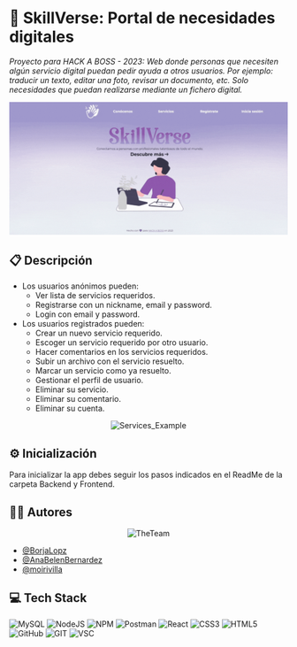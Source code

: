 # 🧩 SkillVerse: Portal de necesidades digitales

_Proyecto para HACK A BOSS - 2023: Web donde personas que necesiten algún servicio digital puedan pedir ayuda a otros usuarios. Por ejemplo: traducir un texto, editar una foto, revisar un documento, etc. Solo necesidades que puedan realizarse mediante un fichero digital._

<div align="center">
  <img src="https://github.com/AnaBelenBernardez/SkillVerse/raw/main/Frontend/public/images/HomeSkillverse.gif" alt="SkillVerse"></div>

## 📋 Descripción

- Los usuarios anónimos pueden:
  - Ver lista de servicios requeridos.
  - Registrarse con un nickname, email y password.
  - Login con email y password.
- Los usuarios registrados pueden:
  - Crear un nuevo servicio requerido.
  - Escoger un servicio requerido por otro usuario.
  - Hacer comentarios en los servicios requeridos.
  - Subir un archivo con el servicio resuelto.
  - Marcar un servicio como ya resuelto.
  - Gestionar el perfil de usuario.
  - Eliminar su servicio.
  - Eliminar su comentario.
  - Eliminar su cuenta.

<div align="center">
  <img src="https://github.com/AnaBelenBernardez/SkillVerse/raw/main/Frontend/public/images/services.gif" alt="Services_Example"></div>

## ⚙ Inicialización

Para inicializar la app debes seguir los pasos indicados en el ReadMe de la carpeta Backend y Frontend.

## 👩‍💻 Autores

<div align="center">
  <img src="https://github.com/AnaBelenBernardez/SkillVerse/raw/main/Frontend/public/images/theTeam.gif" alt="TheTeam"></div>

- [@BorjaLopz](https://github.com/BorjaLopz)
- [@AnaBelenBernardez](https://github.com/AnaBelenBernardez)
- [@moirivilla](https://github.com/moirivilla)

## 💻 Tech Stack

![MySQL](https://img.shields.io/badge/MySQL-005C84?style=for-the-badge&logo=mysql&logoColor=white)
![NodeJS](https://img.shields.io/badge/Node.js-43853D?style=for-the-badge&logo=node.js&logoColor=white)
![NPM](https://img.shields.io/badge/NPM-%23CB3837.svg?style=for-the-badge&logo=npm&logoColor=white)
![Postman](https://img.shields.io/badge/Postman-FF6C37?style=for-the-badge&logo=postman&logoColor=white)
![React](https://img.shields.io/badge/react-%2320232a.svg?style=for-the-badge&logo=react&logoColor=%2361DAFB)
![CSS3](https://img.shields.io/badge/css3-%231572B6.svg?style=for-the-badge&logo=css3&logoColor=white)
![HTML5](https://img.shields.io/badge/html5-%23E34F26.svg?style=for-the-badge&logo=html5&logoColor=white)
![GitHub](https://img.shields.io/badge/GitHub-100000?style=for-the-badge&logo=github&logoColor=white)
![GIT](https://img.shields.io/badge/GIT-E44C30?style=for-the-badge&logo=git&logoColor=white)
![VSC](https://img.shields.io/badge/Visual_Studio_Code-0078D4?style=for-the-badge&logo=visual%20studio%20code&logoColor=white)

